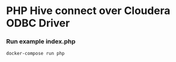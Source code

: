 # PHP Hive connect over Cloudera ODBC Driver

### Run example index.php
```bash
docker-compose run php
```
